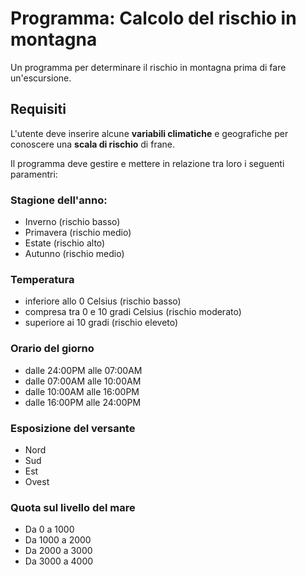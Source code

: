 # Programma: Calcolo del rischio in montagna

Un programma per determinare il rischio in montagna prima di fare un'escursione.

## Requisiti

L'utente deve inserire alcune **variabili climatiche** e geografiche per conoscere una **scala di rischio** di frane.

Il programma deve gestire e mettere in relazione tra loro i seguenti paramentri:

### Stagione dell'anno:
- Inverno (rischio basso)
- Primavera (rischio medio)
- Estate (rischio alto)
- Autunno (rischio medio)

### Temperatura
- inferiore allo 0 Celsius (rischio basso)
- compresa tra 0 e 10 gradi Celsius (rischio moderato)
- superiore ai 10 gradi (rischio eleveto)

### Orario del giorno
- dalle 24:00PM alle 07:00AM
- dalle 07:00AM alle 10:00AM
- dalle 10:00AM alle 16:00PM
- dalle 16:00PM alle 24:00PM

### Esposizione del versante
- Nord
- Sud
- Est 
- Ovest

### Quota sul livello del mare
- Da 0 a 1000
- Da 1000 a 2000
- Da 2000 a 3000
- Da 3000 a 4000

